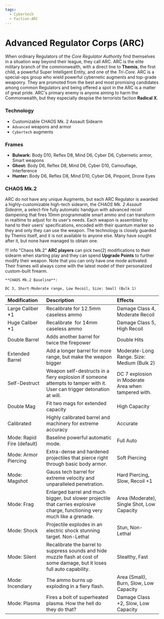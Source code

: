 ```yaml
---
tags:
  - Cybertech
  - Faction-ARC
---
```

# Advanced Regulator Corps (ARC)

When ordinary Regulators of the *Core Regulator Authority* find themselves in a situation way beyond their league, they call ARC. ARC is the elite military branch of the commonwealth, with a direct line to **Themis**, the first child, a powerful Super Intelligent Entity, and one of the *Tri-Core*. ARC is a special-ops group who wield powerful cybernetic augments and top-grade weaponry. They are promoted from the best and most promising candidates among common Regulators and being offered a spot in the ARC is a matter of great pride. ARC's primary enemy is anyone aiming to harm the Commonwealth, but they especially despise the terrorists faction **Radical X**.


### Technology

- Customizable CHAOS Mk. 2 Assault Sidearm
- `Advanced` weapons and armor
- `Cybertech` augments

### Frames

- **Bulwark:** Body D10, Reflex D8, Mind D6, Cyber D6, Cybernetic armor, Smart weapons
- **Ghost:** Body D6, Reflex D8, Mind D6, Cyber D10, Camouflage, Interference
- **Hunter:** Body D6, Reflex D8, Mind D10, Cyber D6, Pinpoint, Drone Eyes

### CHAOS Mk.2


ARC do not have any unique Augments, but each ARC Regulator is awarded a highly-customizable high-tech sidearm, the *CHAOS Mk. 2 Assault Sidearm*, a select-fire fully automatic handgun with advanced recoil dampening that fires 10mm programmable smart ammo and can transform in realtime to adjust for its user's needs. Each weapon is assembled by hand to their users' specifications, encoded with their quantum marker so they and only they can use the weapon. The technology is closely guarded by Themis itself, and it is not available to anyone else. Many have sought after it, but none have managed to obtain one.

!!! info "Chaos Mk.2"
    **ARC players** can pick two(2) modifications to their sidearm when starting play and they can spend **Upgrade Points** to further modify their weapon. Note that you can only have one mode activated. Their frames will always come with the latest model of their personalized custom-built firearm.

    **CHAOS Mk.2 Baseline**:

    DC 3, Short-Moderate range, Low Recoil, Size: Small (Bulk 1)


| Modification               | Description                                                                                                                 | Effects                                             |
| :------------------------- | :-------------------------------------------------------------------------------------------------------------------------- | :-------------------------------------------------- |
| Large Caliber \*1          | Recalibrate for 12.5mm caseless ammo                                                                                        | Damage Class 4, Moderate Recoil                     |
| Huge Caliber \*1           | Recalibrate&nbsp;&nbsp;for 14mm caseless ammo                                                                               | Damage Class 5, High Recoil                         |
| Double Barrel              | Adds another barrel for twice the firepower                                                                                 | Double Hits                                         |
| Extended Barrel            | Add a longer barrel for more range, but make the weapon bigger                                                              | Moderate-Long Range. Size: Medium (Bulk 2)          |
| Self-Destruct              | Weapon self-destructs in a fiery explosion if someone attempts to tamper with it. User can trigger detonation at will.      | DC 7 explosion in Moderate Area when tampered with. |
| Double Mag                 | Fit two mags for extended capacity                                                                                          | High Capacity                                       |
| Calibrated                 | Highly calibrated barrel and machinery for extreme accuracy                                                                 | Accurate                                            |
| Mode: Rapid Fire (default) | Baseline powerful automatic mode.                                                                                           | Full Auto                                           |
| Mode: Armor Piercing       | Extra-dense and hardened projectiles that pierce right through basic body armor.                                            | Soft Piercing                                       |
| Mode: Magshot              | Gauss tech barrel for extreme velocity and unparalleled penetration.                                                        | Hard Piercing, Slow, Recoil +1                      |
| Mode: Frag                 | Enlarged barrel and much bigger, but slower projectile that carries explosive charge, functioning very much like a grenade. | Area (Moderate), Single Shot, Low Capacity          |
| Mode: Shock                | Projectile explodes in an electric shock stunning target. Non-Lethal                                                        | Stun, Non-Lethal                                    |
| Mode: Silent               | Recalibrate the barrel to suppress sounds and hide muzzle flash at cost of some damage, but it loses full auto capability.  | Stealthy, Fast                                      |
| Mode: Incendiary           | The ammo burns up exploding in a fiery flash.                                                                               | Area (Small), Burn, Slow, Low Capacity              |
| Mode: Plasma               | Fires a bolt of superheated plasma. How the hell do they do that?                                                           | Damage Class +2, Slow, Low Capacity                 |
